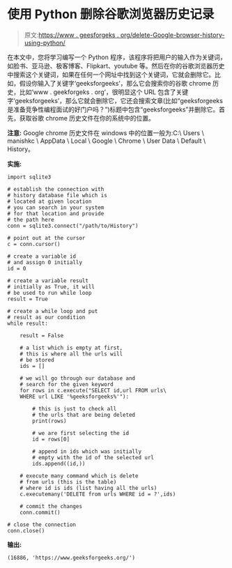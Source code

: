 # 使用 Python 删除谷歌浏览器历史记录

> 原文:[https://www . geesforgeks . org/delete-Google-browser-history-using-python/](https://www.geeksforgeeks.org/delete-google-browser-history-using-python/)

在本文中，您将学习编写一个 Python 程序，该程序将把用户的输入作为关键词，如脸书、亚马逊、极客博客、Flipkart、youtube 等。然后在你的谷歌浏览器历史中搜索这个关键词，如果在任何一个网址中找到这个关键词，它就会删除它。比如，假设你输入了关键字‘geeksforgeeks’，那么它会搜索你的谷歌 chrome 历史，比如‘www . geekforgeks . org’，很明显这个 URL 包含了关键字‘geeksforgeeks’，那么它就会删除它，它还会搜索文章(比如“geeksforgeeks 是准备竞争性编程面试的好门户吗？”)标题中包含“geeksforgeeks”并删除它。首先，获取谷歌 chrome 历史文件在你的系统中的位置。

**注意:** Google chrome 历史文件在 windows 中的位置一般为:C:\ Users \ manishkc \ AppData \ Local \ Google \ Chrome \ User Data \ Default \ History。

**实施:**

```
import sqlite3

# establish the connection with
# history database file which is 
# located at given location
# you can search in your system 
# for that location and provide 
# the path here
conn = sqlite3.connect("/path/to/History")

# point out at the cursor
c = conn.cursor()

# create a variable id 
# and assign 0 initially
id = 0  

# create a variable result 
# initially as True, it will
# be used to run while loop
result = True

# create a while loop and put
# result as our condition
while result:

    result = False

    # a list which is empty at first,
    # this is where all the urls will
    # be stored
    ids = []

    # we will go through our database and 
    # search for the given keyword
    for rows in c.execute("SELECT id,url FROM urls\
    WHERE url LIKE '%geeksforgeeks%'"):

        # this is just to check all
        # the urls that are being deleted
        print(rows)

        # we are first selecting the id
        id = rows[0]

        # append in ids which was initially
        # empty with the id of the selected url
        ids.append((id,))

    # execute many command which is delete
    # from urls (this is the table)
    # where id is ids (list having all the urls)
    c.executemany('DELETE from urls WHERE id = ?',ids)

    # commit the changes
    conn.commit()

# close the connection 
conn.close()
```

**输出:**

```
(16886, 'https://www.geeksforgeeks.org/')
```